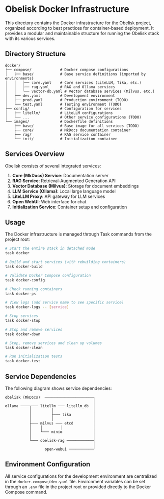 # Obelisk Docker Infrastructure

This directory contains the Docker infrastructure for the Obelisk project, organized according to best practices for container-based deployment. It provides a modular and maintainable structure for running the Obelisk stack with its various services.

## Directory Structure

```
docker/
├── compose/             # Docker compose configurations
│   ├── base/            # Base service definitions (imported by environments)
│   │   ├── core.yaml    # Core services (LiteLLM, Tika, etc.)
│   │   ├── rag.yaml     # RAG and Ollama services
│   │   └── vector-db.yaml # Vector database services (Milvus, etc.)
│   ├── dev.yaml         # Development environment
│   ├── prod.yaml        # Production environment (TODO)
│   └── test.yaml        # Testing environment (TODO)
├── config/              # Configuration for services
│   ├── litellm/         # LiteLLM configurations
│   └── ...              # Other service configurations (TODO)
└── images/              # Dockerfile definitions
    ├── base/            # Base image for all services (TODO)
    ├── core/            # MkDocs documentation container
    ├── rag/             # RAG service container
    └── init/            # Initialization container
```

## Services Overview

Obelisk consists of several integrated services:

1. **Core (MkDocs) Service**: Documentation server
2. **RAG Service**: Retrieval-Augmented Generation API
3. **Vector Database (Milvus)**: Storage for document embeddings
4. **LLM Service (Ollama)**: Local large language model
5. **LiteLLM Proxy**: API gateway for LLM services
6. **Open WebUI**: Web interface for chat
7. **Initialization Service**: Container setup and configuration

## Usage

The Docker infrastructure is managed through Task commands from the project root:

```bash
# Start the entire stack in detached mode
task docker

# Build and start services (with rebuilding containers)
task docker-build

# Validate Docker Compose configuration
task docker-config

# Check running containers
task docker-ps

# View logs (add service name to see specific service)
task docker-logs -- [service]

# Stop services
task docker-stop

# Stop and remove services
task docker-down

# Stop, remove services and clean up volumes
task docker-clean

# Run initialization tests
task docker-test
```

## Service Dependencies

The following diagram shows service dependencies:

```
obelisk (MkDocs)  ──────────────────────┐
                                        │
ollama ────┬─── litellm ─── litellm_db  │
           │         │                  │
           │         ├─── tika          │
           │         │                  │
           ├─── milvus ─── etcd         │
           │    │        │              │
           │    └─── minio              │
           │                            │
           └─── obelisk-rag ────────────┤
                                        │
                  open-webui ───────────┘
```

## Environment Configuration

All service configurations for the development environment are centralized in the `docker-compose/dev.yaml` file. Environment variables can be set through an `.env` file in the project root or provided directly to the Docker Compose command.